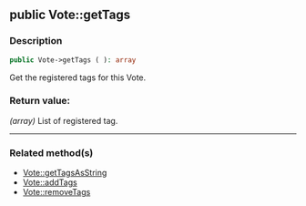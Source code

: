## public Vote::getTags

### Description    

```php
public Vote->getTags ( ): array
```

Get the registered tags for this Vote.
    

### Return value:   

*(array)* List of registered tag.


---------------------------------------

### Related method(s)      

* [Vote::getTagsAsString](../Vote%20Class/public%20Vote--getTagsAsString.md)    
* [Vote::addTags](../Vote%20Class/public%20Vote--addTags.md)    
* [Vote::removeTags](../Vote%20Class/public%20Vote--removeTags.md)    
